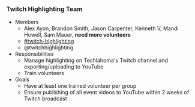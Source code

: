 ### Twitch Highlighting Team
* Members
  * Alex Ayon, Brandon Smith, Jason Carpenter, Kenneth V, Mandi Howell, Sam Mauer, **need more volunteers**
  * [#twitch-highlighting](http://techlahoma.slack.com/messages/twitch-highlighting)
  * @twitchhighlighting
* Responsibilities
  * Manage highlighting on Techlahoma's Twitch channel and exporting/uploading to YouTube
  * Train volunteers
* Goals
  * Have at least one trained volunteer per group
  * Ensure publishing of all event videos to YouTube within 2 weeks of Twitch broadcast
